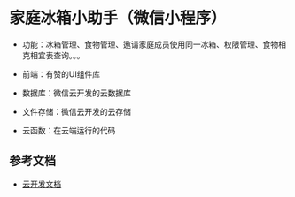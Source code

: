 # 家庭冰箱小助手（微信小程序）

- 功能：冰箱管理、食物管理、邀请家庭成员使用同一冰箱、权限管理、食物相克相宜表查询。。。

- 前端：有赞的UI组件库
- 数据库：微信云开发的云数据库
- 文件存储：微信云开发的云存储
- 云函数：在云端运行的代码

## 参考文档

- [云开发文档](https://developers.weixin.qq.com/miniprogram/dev/wxcloud/basis/getting-started.html)

